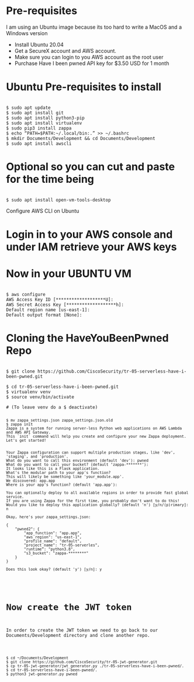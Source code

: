 # Pre-requisites
I am using an Ubuntu image because its too hard to write a MacOS and a Windows version

- Install Ubuntu 20.04 
- Get a SecureX account and AWS account.
- Make sure you can login to you AWS account as the root user
- Purchase Have I been pwned API key for $3.50 USD for 1 month

# Ubuntu Pre-requisites to install
<pre><code>
$ sudo apt update
$ sudo apt install git
$ sudo apt install python3-pip
$ sudo apt install virtualenv
$ sudo pip3 install zappa
$ echo “PATH=$PATH:~/.local/bin:.” >> ~/.bashrc
$ mkdir Documents/Development && cd Documents/Development
$ sudo apt install awscli
</code></pre>
# Optional so you can cut and paste for the time being
<pre><code>
$ sudo apt install open-vm-tools-desktop
</code></pre>

Configure AWS CLI on Ubuntu
# Login in to your AWS console and under IAM retrieve your AWS keys

# Now in your UBUNTU VM
<pre><code>
$ aws configure
AWS Access Key ID [*******************U]: 
AWS Secret Access Key [*******************h]: 
Default region name [us-east-1]: 
Default output format [None]: 
</code></pre>

# Cloning the HaveYouBeenPwned Repo
<pre><code>
$ git clone https://github.com/CiscoSecurity/tr-05-serverless-have-i-been-pwned.git

$ cd tr-05-serverless-have-i-been-pwned.git
$ virtualenv venv
$ source venv/bin/activate

# (To leave venv do a $ deactivate)
<pre><code>
$ mv zappa_settings.json zappa_settings.json.old
$ zappa init
Zappa is a system for running server-less Python web applications on AWS Lambda and AWS API Gateway.
This `init` command will help you create and configure your new Zappa deployment.
Let's get started!


Your Zappa configuration can support multiple production stages, like 'dev', 'staging', and 'production'.
What do you want to call this environment (default 'dev'): pwned
What do you want to call your bucket? (default ‘zappa-*******’): <accept the random name>
It looks like this is a Flask application.
What's the modular path to your app's function?
This will likely be something like 'your_module.app'.
We discovered: app.app
Where is your app's function? (default 'app.app'): 

You can optionally deploy to all available regions in order to provide fast global service.
If you are using Zappa for the first time, you probably don't want to do this!
Would you like to deploy this application globally? (default 'n') [y/n/(p)rimary]: n

Okay, here's your zappa_settings.json:

{
    "pwned2": {
        "app_function": "app.app",
        "aws_region": "us-east-1",
        "profile_name": "default",
        "project_name": "tr-05-serverles",
        "runtime": "python3.8",
        "s3_bucket": "zappa-********"
    }
}

Does this look okay? (default 'y') [y/n]: y

</code></pre>
# Now create the JWT token
In order to create the JWT token we need to go back to our Documents/Development directory and clone another repo.
<pre><code>
$ cd ~/Documents/Development
$ git clone https://github.com/CiscoSecurity/tr-05-jwt-generator.git
$ cp tr-05-jwt-generator/jwt_generator.py ./tr-05-serverless-have-i-been-pwned/.
$ cd tr-05-serverless-have-i-been-pwned/.
$ python3 jwt-generator.py pwned
</code></pre>

